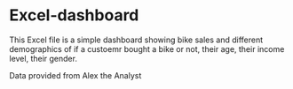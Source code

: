 # Excel-dashboard

This Excel file is a simple dashboard showing bike sales and different demographics of if a custoemr bought a bike or not, their age, their income level, their gender. 


Data provided from Alex the Analyst
